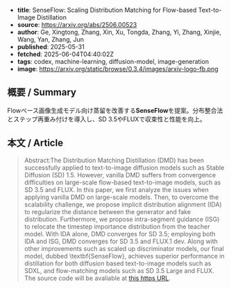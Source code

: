 <!-- metadata -->
- **title**: SenseFlow: Scaling Distribution Matching for Flow-based Text-to-Image Distillation
- **source**: https://arxiv.org/abs/2506.00523
- **author**: Ge, Xingtong, Zhang, Xin, Xu, Tongda, Zhang, Yi, Zhang, Xinjie, Wang, Yan, Zhang, Jun
- **published**: 2025-05-31
- **fetched**: 2025-06-04T04:40:02Z
- **tags**: codex, machine-learning, diffusion-model, image-generation
- **image**: https://arxiv.org/static/browse/0.3.4/images/arxiv-logo-fb.png

## 概要 / Summary
Flowベース画像生成モデル向け蒸留を改善する**SenseFlow**を提案。分布整合法とステップ再重み付けを導入し、SD 3.5やFLUXで収束性と性能を向上。

## 本文 / Article
> Abstract:The Distribution Matching Distillation (DMD) has been successfully applied to text-to-image diffusion models such as Stable Diffusion (SD) 1.5. However, vanilla DMD suffers from convergence difficulties on large-scale flow-based text-to-image models, such as SD 3.5 and FLUX. In this paper, we first analyze the issues when applying vanilla DMD on large-scale models. Then, to overcome the scalability challenge, we propose implicit distribution alignment (IDA) to regularize the distance between the generator and fake distribution. Furthermore, we propose intra-segment guidance (ISG) to relocate the timestep importance distribution from the teacher model. With IDA alone, DMD converges for SD 3.5; employing both IDA and ISG, DMD converges for SD 3.5 and FLUX.1 dev. Along with other improvements such as scaled up discriminator models, our final model, dubbed \textbf{SenseFlow}, achieves superior performance in distillation for both diffusion based text-to-image models such as SDXL, and flow-matching models such as SD 3.5 Large and FLUX. The source code will be avaliable at [this https URL](https://github.com/XingtongGe/SenseFlow).
